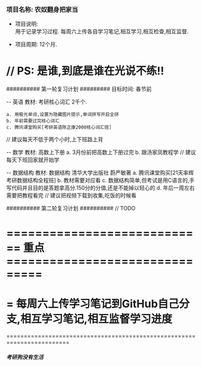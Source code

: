                                
###  项目名称:  农奴翻身把家当     
*  项目说明:  
            用于记录学习过程.
            每周六上传各自学习笔记,相互学习,相互检查,相互监督.
     
*  项目周期:
            12个月.

#   // PS:   是谁,到底是谁在光说不练!!          

                               

########## 第一轮复习计划 #########
目标时间: 春节前

-- 英语
教材: 考研核心词汇 2千个.  
	
	a. 用极光单词,设置为隐藏图片提示,单词拼写开启全拼
	b. 年前需要过完核心词汇
	c. 腾讯课堂购买[考研英语陈正康2000核心词汇班]
// 建议每天不低于两个小时,上下班路上背

-- 数学
教材: 高数上下册
	a. 3月份前把高数上下册过完
	b. 跟汤家凤教程学
// 建议每天下班回家就开始学

-- 数据结构
教材: 数据结构 清华大学出版社 蔚严敏著
	a. 腾讯课堂购买[21天率辉考研数据结构全程班]
	b. 教材需要对应看
        c. 数据结构简单,但考试是用C语言的,手写代码并且目的是答题拿高分.150分的分值,还是不能掉以轻心的
	d. 年后一周左右需要把教程看完
// 建议把视频下载到收集,吃饭的时候看


########## 第二轮复习计划 ##########
// TODO

============================     重点    ===============================
=                                                                     
=   每周六上传学习笔记到GitHub自己分支,相互学习笔记,相互监督学习进度            
=                                                                      
========================================================================


##### 考研狗没有生活 
